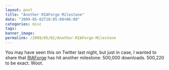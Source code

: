 ```yaml
---
layout: post
title: "Another RIAForge Milestone"
date: "2009-05-02T10:05:00+06:00"
categories: misc 
tags: 
banner_image: 
permalink: /2009/05/02/Another-RIAForge-Milestone
---
```


You may have seen this on Twitter last night, but just in case, I wanted to share that <a href="http://www.riaforge.org">RIAForge</a> has hit another milestone: 500,000 downloads. 500,220 to be exact. Woot.